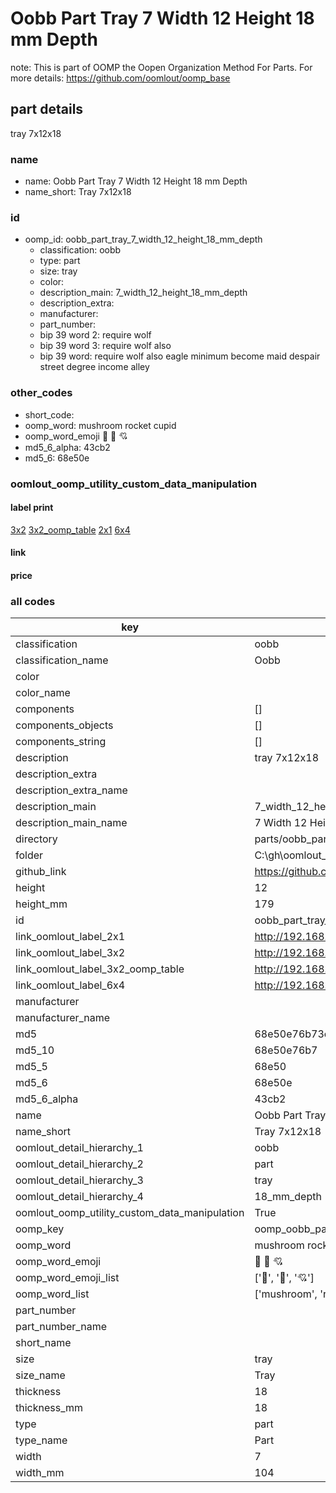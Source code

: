 # Oobb Part Tray 7 Width 12 Height 18 mm Depth  

note: This is part of OOMP the Oopen Organization Method For Parts. For more details: https://github.com/oomlout/oomp_base

##  part details
  



tray 7x12x18



### name
* name: Oobb Part Tray 7 Width 12 Height 18 mm Depth
* name_short: Tray 7x12x18 
### id
* oomp_id: oobb_part_tray_7_width_12_height_18_mm_depth
  * classification: oobb
  * type: part
  * size: tray
  * color: 
  * description_main: 7_width_12_height_18_mm_depth
  * description_extra: 
  * manufacturer: 
  * part_number: 
  * bip 39 word 2: require wolf
  * bip 39 word 3: require wolf also
  * bip 39 word: require wolf also eagle minimum become maid despair street degree income alley

### other_codes
* short_code: 
* oomp_word: mushroom rocket cupid
* oomp_word_emoji :mushroom: :rocket: :cupid:
* md5_6_alpha: 43cb2
* md5_6: 68e50e






### oomlout_oomp_utility_custom_data_manipulation
#### label print
[3x2](http://192.168.1.245:1112/?label=oomp%2043cb2)
[3x2_oomp_table](http://192.168.1.108:1112/?label=oomp%2043cb2)
[2x1](http://192.168.1.242:1112/?label=oomp%2043cb2)
[6x4](http://192.168.1.55:1112/?label=oomp%2043cb2)    

#### link

                              

#### price







### all codes 
| key | value |  
| --- | --- |  
| classification | oobb |  
| classification_name | Oobb |  
| color |  |  
| color_name |  |  
| components | [] |  
| components_objects | [] |  
| components_string | [] |  
| description | tray 7x12x18 |  
| description_extra |  |  
| description_extra_name |  |  
| description_main | 7_width_12_height_18_mm_depth |  
| description_main_name | 7 Width 12 Height 18 mm Depth |  
| directory | parts/oobb_part_tray_7_width_12_height_18_mm_depth |  
| folder | C:\gh\oomlout_oobb_version_4_generated_parts\parts\oobb_part_tray_7_width_12_height_18_mm_depth |  
| github_link | https://github.com/oomlout/oomlout_oomp_part_src/tree/main/parts/oobb_part_tray_7_width_12_height_18_mm_depth |  
| height | 12 |  
| height_mm | 179 |  
| id | oobb_part_tray_7_width_12_height_18_mm_depth |  
| link_oomlout_label_2x1 | http://192.168.1.242:1112/?label=oomp%2043cb2 |  
| link_oomlout_label_3x2 | http://192.168.1.245:1112/?label=oomp%2043cb2 |  
| link_oomlout_label_3x2_oomp_table | http://192.168.1.108:1112/?label=oomp%2043cb2 |  
| link_oomlout_label_6x4 | http://192.168.1.55:1112/?label=oomp%2043cb2 |  
| manufacturer |  |  
| manufacturer_name |  |  
| md5 | 68e50e76b73c10c04fc684500ebf35b8 |  
| md5_10 | 68e50e76b7 |  
| md5_5 | 68e50 |  
| md5_6 | 68e50e |  
| md5_6_alpha | 43cb2 |  
| name | Oobb Part Tray 7 Width 12 Height 18 mm Depth |  
| name_short | Tray 7x12x18  |  
| oomlout_detail_hierarchy_1 | oobb |  
| oomlout_detail_hierarchy_2 | part |  
| oomlout_detail_hierarchy_3 | tray |  
| oomlout_detail_hierarchy_4 | 18_mm_depth |  
| oomlout_oomp_utility_custom_data_manipulation | True |  
| oomp_key | oomp_oobb_part_tray_7_width_12_height_18_mm_depth |  
| oomp_word | mushroom rocket cupid |  
| oomp_word_emoji | :mushroom: :rocket: :cupid: |  
| oomp_word_emoji_list | [':mushroom:', ':rocket:', ':cupid:'] |  
| oomp_word_list | ['mushroom', 'rocket', 'cupid'] |  
| part_number |  |  
| part_number_name |  |  
| short_name |  |  
| size | tray |  
| size_name | Tray |  
| thickness | 18 |  
| thickness_mm | 18 |  
| type | part |  
| type_name | Part |  
| width | 7 |  
| width_mm | 104 |  
